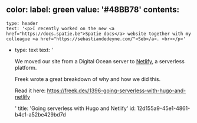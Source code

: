 color:
  label: green
  value: '#48BB78'
contents:
  -
    type: header
    text: '<p>I recently worked on the new <a href="https://docs.spatie.be">Spatie docs</a> website together with my colleague <a href="https://sebastiandedeyne.com/">Seb</a>. <br></p>'
  -
    type: text
    text: '<p>We moved our site from a Digital Ocean server to <a href="https://netlify.com/">Netlify</a>, a serverless platform.<br></p><p>Freek wrote a great breakdown of why and how we did this.</p><p>Read it here: <a href="https://freek.dev/1396-going-serverless-with-hugo-and-netlify">https://freek.dev/1396-going-serverless-with-hugo-and-netlify</a></p>'
title: 'Going serverless with Hugo and Netlify'
id: 12d155a9-45e1-4861-b4c1-a52be429bd7d
